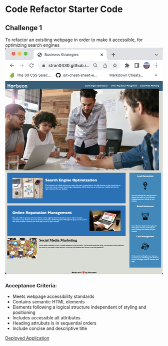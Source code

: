 # Code Refactor Starter Code
## Challenge 1
To refactor an exisiting webpage in order to make it accessible, for optimizing search engines
 ![](./assets/images/screenshot-challenge-1.png)
 
### Acceptance Criteria:

- Meets webpage accessibility standards 
- Contains semantic HTML elements
- Elements following a logical structure independent of styling and positioning</li>
- Includes accessible alt attributes
- Heading attrubuts is in sequential orders
- Include concise and descriptive title

[Deployed Application](https://stran0430.github.io/Refactor-challenge-1/)
